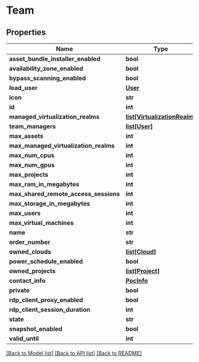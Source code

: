 # Team

## Properties
Name | Type | Description | Notes
------------ | ------------- | ------------- | -------------
**asset_bundle_installer_enabled** | **bool** |  | [optional] 
**availability_zone_enabled** | **bool** |  | [optional] 
**bypass_scanning_enabled** | **bool** |  | [optional] 
**lead_user** | [**User**](User.md) |  | 
**icon** | **str** |  | [optional] 
**id** | **int** |  | [optional] 
**managed_virtualization_realms** | [**list[VirtualizationRealm]**](VirtualizationRealm.md) |  | [optional] 
**team_managers** | [**list[User]**](User.md) |  | [optional] 
**max_assets** | **int** |  | [optional] 
**max_managed_virtualization_realms** | **int** |  | [optional] 
**max_num_cpus** | **int** |  | [optional] 
**max_num_gpus** | **int** |  | [optional] 
**max_projects** | **int** |  | [optional] 
**max_ram_in_megabytes** | **int** |  | [optional] 
**max_shared_remote_access_sessions** | **int** |  | [optional] 
**max_storage_in_megabytes** | **int** |  | [optional] 
**max_users** | **int** |  | [optional] 
**max_virtual_machines** | **int** |  | [optional] 
**name** | **str** |  | 
**order_number** | **str** |  | [optional] 
**owned_clouds** | [**list[Cloud]**](Cloud.md) |  | [optional] 
**power_schedule_enabled** | **bool** |  | [optional] 
**owned_projects** | [**list[Project]**](Project.md) |  | [optional] 
**contact_info** | [**PocInfo**](PocInfo.md) |  | 
**private** | **bool** |  | [optional] 
**rdp_client_proxy_enabled** | **bool** |  | [optional] 
**rdp_client_session_duration** | **int** |  | [optional] 
**state** | **str** |  | 
**snapshot_enabled** | **bool** |  | [optional] 
**valid_until** | **int** |  | 

[[Back to Model list]](../README.md#documentation-for-models) [[Back to API list]](../README.md#documentation-for-api-endpoints) [[Back to README]](../README.md)


